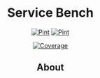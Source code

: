 <h1 align="center">Service Bench</h1>

<p align="center">
<a href="https://github.com/Zen0x7/ServiceBench/actions/tests.yml"><img src="https://github.com/Zen0x7/ServiceBench/actions/workflows/tests.yml/badge.svg" alt="Pint"></a>
<a href="https://github.com/Zen0x7/ServiceBench/actions/pint.yml"><img src="https://github.com/Zen0x7/ServiceBench/actions/workflows/pint.yml/badge.svg" alt="Pint"></a>
</p>

<p align="center">
<a href="https://codecov.io/gh/Zen0x7/ServiceBench"><img src="https://codecov.io/gh/Zen0x7/ServiceBench/graph/badge.svg?token=Z26I1PZTVN" alt="Coverage"></a>
</p>

<h2 align="center">About</h2>

